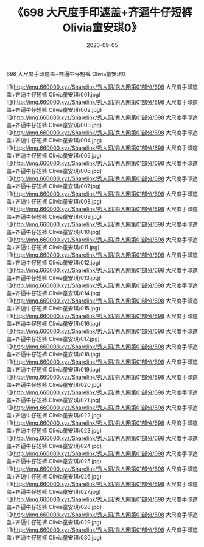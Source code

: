 ﻿---
layout: post
title:  《698 大尺度手印遮盖+齐逼牛仔短裤 Olivia童安琪0》
date:   2020-09-05
img: http://img.660000.xyz/Sharelink/秀人网/秀人网第01部分/698 大尺度手印遮盖+齐逼牛仔短裤 Olivia童安琪0/000.jpg
categories: [美女, 清纯, 唯美]
---

698 大尺度手印遮盖+齐逼牛仔短裤 Olivia童安琪0

  ![](http://img.660000.xyz/Sharelink/秀人网/秀人网第01部分/698 大尺度手印遮盖+齐逼牛仔短裤 Olivia童安琪/001.jpg) <br> ![](http://img.660000.xyz/Sharelink/秀人网/秀人网第01部分/698 大尺度手印遮盖+齐逼牛仔短裤 Olivia童安琪/002.jpg) <br> ![](http://img.660000.xyz/Sharelink/秀人网/秀人网第01部分/698 大尺度手印遮盖+齐逼牛仔短裤 Olivia童安琪/003.jpg) <br> ![](http://img.660000.xyz/Sharelink/秀人网/秀人网第01部分/698 大尺度手印遮盖+齐逼牛仔短裤 Olivia童安琪/004.jpg) <br> ![](http://img.660000.xyz/Sharelink/秀人网/秀人网第01部分/698 大尺度手印遮盖+齐逼牛仔短裤 Olivia童安琪/005.jpg) <br> ![](http://img.660000.xyz/Sharelink/秀人网/秀人网第01部分/698 大尺度手印遮盖+齐逼牛仔短裤 Olivia童安琪/006.jpg) <br> ![](http://img.660000.xyz/Sharelink/秀人网/秀人网第01部分/698 大尺度手印遮盖+齐逼牛仔短裤 Olivia童安琪/007.jpg) <br> ![](http://img.660000.xyz/Sharelink/秀人网/秀人网第01部分/698 大尺度手印遮盖+齐逼牛仔短裤 Olivia童安琪/008.jpg) <br> ![](http://img.660000.xyz/Sharelink/秀人网/秀人网第01部分/698 大尺度手印遮盖+齐逼牛仔短裤 Olivia童安琪/009.jpg) <br> ![](http://img.660000.xyz/Sharelink/秀人网/秀人网第01部分/698 大尺度手印遮盖+齐逼牛仔短裤 Olivia童安琪/010.jpg) <br> ![](http://img.660000.xyz/Sharelink/秀人网/秀人网第01部分/698 大尺度手印遮盖+齐逼牛仔短裤 Olivia童安琪/011.jpg) <br> ![](http://img.660000.xyz/Sharelink/秀人网/秀人网第01部分/698 大尺度手印遮盖+齐逼牛仔短裤 Olivia童安琪/012.jpg) <br> ![](http://img.660000.xyz/Sharelink/秀人网/秀人网第01部分/698 大尺度手印遮盖+齐逼牛仔短裤 Olivia童安琪/013.jpg) <br> ![](http://img.660000.xyz/Sharelink/秀人网/秀人网第01部分/698 大尺度手印遮盖+齐逼牛仔短裤 Olivia童安琪/014.jpg) <br> ![](http://img.660000.xyz/Sharelink/秀人网/秀人网第01部分/698 大尺度手印遮盖+齐逼牛仔短裤 Olivia童安琪/015.jpg) <br> ![](http://img.660000.xyz/Sharelink/秀人网/秀人网第01部分/698 大尺度手印遮盖+齐逼牛仔短裤 Olivia童安琪/016.jpg) <br> ![](http://img.660000.xyz/Sharelink/秀人网/秀人网第01部分/698 大尺度手印遮盖+齐逼牛仔短裤 Olivia童安琪/017.jpg) <br> ![](http://img.660000.xyz/Sharelink/秀人网/秀人网第01部分/698 大尺度手印遮盖+齐逼牛仔短裤 Olivia童安琪/018.jpg) <br> ![](http://img.660000.xyz/Sharelink/秀人网/秀人网第01部分/698 大尺度手印遮盖+齐逼牛仔短裤 Olivia童安琪/019.jpg) <br> ![](http://img.660000.xyz/Sharelink/秀人网/秀人网第01部分/698 大尺度手印遮盖+齐逼牛仔短裤 Olivia童安琪/020.jpg) <br> ![](http://img.660000.xyz/Sharelink/秀人网/秀人网第01部分/698 大尺度手印遮盖+齐逼牛仔短裤 Olivia童安琪/021.jpg) <br> ![](http://img.660000.xyz/Sharelink/秀人网/秀人网第01部分/698 大尺度手印遮盖+齐逼牛仔短裤 Olivia童安琪/022.jpg) <br> ![](http://img.660000.xyz/Sharelink/秀人网/秀人网第01部分/698 大尺度手印遮盖+齐逼牛仔短裤 Olivia童安琪/023.jpg) <br> ![](http://img.660000.xyz/Sharelink/秀人网/秀人网第01部分/698 大尺度手印遮盖+齐逼牛仔短裤 Olivia童安琪/024.jpg) <br> ![](http://img.660000.xyz/Sharelink/秀人网/秀人网第01部分/698 大尺度手印遮盖+齐逼牛仔短裤 Olivia童安琪/025.jpg) <br> ![](http://img.660000.xyz/Sharelink/秀人网/秀人网第01部分/698 大尺度手印遮盖+齐逼牛仔短裤 Olivia童安琪/026.jpg) <br> ![](http://img.660000.xyz/Sharelink/秀人网/秀人网第01部分/698 大尺度手印遮盖+齐逼牛仔短裤 Olivia童安琪/027.jpg) <br> ![](http://img.660000.xyz/Sharelink/秀人网/秀人网第01部分/698 大尺度手印遮盖+齐逼牛仔短裤 Olivia童安琪/028.jpg) <br> ![](http://img.660000.xyz/Sharelink/秀人网/秀人网第01部分/698 大尺度手印遮盖+齐逼牛仔短裤 Olivia童安琪/029.jpg) <br> ![](http://img.660000.xyz/Sharelink/秀人网/秀人网第01部分/698 大尺度手印遮盖+齐逼牛仔短裤 Olivia童安琪/030.jpg) <br>